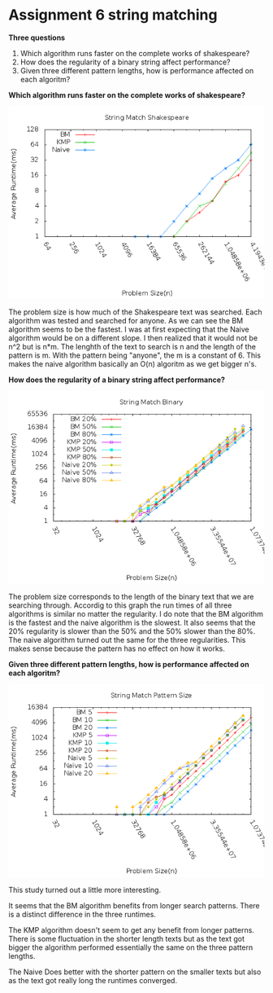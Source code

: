 Assignment 6 string matching
============================

**Three questions**

1. Which algorithm runs faster on the complete works of shakespeare?
2. How does the regularity of a binary string affect performance?
3. Given three different pattern lengths, how is performance affected on each algoritm?


**Which algorithm runs faster on the complete works of shakespeare?**

![Shakespeare](shakespeare.png)

The problem size is how much of the Shakespeare text was searched. Each algorithm was tested and searched for anyone. As we can see the BM algorithm seems to be the fastest. I was at first expecting that the Naive algorithm would be on a different slope. I then realized that it would not be n^2 but is n*m. The lenghth of the text to search is n and the length of the pattern is m. With the pattern being "anyone", the m is a constant of 6. This makes the naive algorithm basically an O(n) algoritm as we get bigger n's. 


**How does the regularity of a binary string affect performance?**

![Binary](binary.png)

The problem size corresponds to the length of the binary text that we are searching through. Accordig to this graph the run times of all three algorithms is similar no matter the regularity. I do note that the BM algorithm is the fastest and the naive algorithm is the slowest. It also seems that the 20% regularity is slower than the 50% and the 50% slower than the 80%. The naive algorithm turned out the same for the three regularities. This makes sense because the pattern has no effect on how it works. 


**Given three different pattern lengths, how is performance affected on each algoritm?**

![Pattern Size](size.png)

This study turned out a little more interesting. 

It seems that the BM algorithm benefits from longer search patterns. There is a distinct difference in the three runtimes. 

The KMP algorithm doesn't seem to get any benefit from longer patterns. There is some fluctuation in the shorter length texts but as the text got bigger the algorithm performed essentially the same on the three pattern lengths. 

The Naive Does better with the shorter pattern on the smaller texts but also as the text got really long the runtimes converged.
